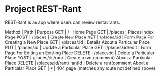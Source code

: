 # Project REST-Rant

REST-Rant is an app where users can review restaurants.

Method | Path | Purpose
GET | / | Home Page
GET | /places | Places Index Page
POST | /places | Create New Place
GET | /places/:id | Form Page For Creating a New Place
GET | /places/:id | Details About a Particular Place
PUT | /places/:id | Update a Particular Place
GET | /places/:id/edit | Form Page For Editing an Existing Place
DELETE | /places:id | Delete a Particular Place
POST | /places/:id/rant | Create a rant(comment) About a Particular Place
DELETE | /places/:id/rant/:rantId | Delete a rant(comment About a Particular Place
GET | * | 404 page (matches any route not defined above)
